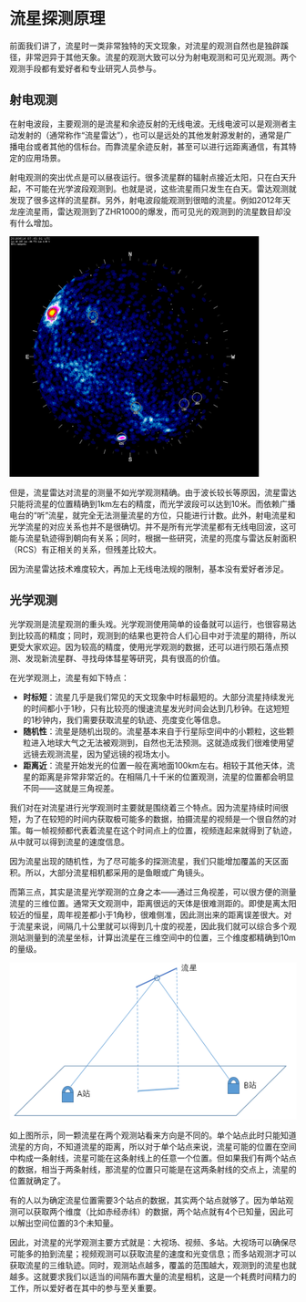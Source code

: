 # 流星探测原理

前面我们讲了，流星时一类非常独特的天文现象，对流星的观测自然也是独辟蹊径，非常迥异于其他天象。流星的观测大致可以分为射电观测和可见光观测。两个观测手段都有爱好者和专业研究人员参与。

## 射电观测

在射电波段，主要观测的是流星和余迹反射的无线电波。无线电波可以是观测者主动发射的（通常称作“流星雷达”），也可以是远处的其他发射源发射的，通常是广播电台或者其他的信标台。而靠流星余迹反射，甚至可以进行远距离通信，有其特定的应用场景。

射电观测的突出优点是可以昼夜运行。很多流星群的辐射点接近太阳，只在白天升起，不可能在光学波段观测到。也就是说，这些流星雨只发生在白天。雷达观测就发现了很多这样的流星群。另外，射电波段能观测到很暗的流星。例如2012年天龙座流星雨，雷达观测到了ZHR1000的爆发，而可见光的观测到的流星数目却没有什么增加。

![](image/20220927054348.png)  

但是，流星雷达对流星的测量不如光学观测精确。由于波长较长等原因，流星雷达只能将流星的位置精确到1km左右的精度，而光学波段可以达到10米。而依赖广播电台的“听”流星，就完全无法测量流星的方位，只能进行计数。此外，射电流星和光学流星的对应关系也并不是很确切。并不是所有光学流星都有无线电回波，这可能与流星轨迹得到朝向有关系；同时，根据一些研究，流星的亮度与雷达反射面积（RCS）有正相关的关系，但残差比较大。

因为流星雷达技术难度较大，再加上无线电法规的限制，基本没有爱好者涉足。

## 光学观测

光学观测是流星观测的重头戏。光学观测使用简单的设备就可以运行，也很容易达到比较高的精度；同时，观测到的结果也更符合人们心目中对于流星的期待，所以更受大家欢迎。因为较高的精度，使用光学观测的数据，还可以进行陨石落点预测、发现新流星群、寻找母体彗星等研究，具有很高的价值。

在光学观测上，流星有如下特点：

* **时标短**：流星几乎是我们常见的天文现象中时标最短的。大部分流星持续发光的时间都小于1秒，只有比较亮的慢速流星发光时间会达到几秒钟。在这短短的1秒钟内，我们需要获取流星的轨迹、亮度变化等信息。
* **随机性**：流星是随机出现的。流星基本来自于行星际空间中的小颗粒，这些颗粒进入地球大气之无法被观测到，自然也无法预测。这就造成我们很难使用望远镜去观测流星，因为望远镜的视场太小。
* **距离近**：流星开始发光的位置一般在离地面100km左右。相较于其他天体，流星的距离是非常非常近的。在相隔几十千米的位置观测，流星的位置都会明显不同——这就是三角视差。

我们对在对流星进行光学观测时主要就是围绕着三个特点。因为流星持续时间很短，为了在较短的时间内获取极可能多的数据，拍摄流星的视频是一个很自然的对策。每一帧视频都代表着流星在这个时间点上的位置，视频连起来就得到了轨迹，从中就可以得到流星的速度信息。

因为流星出现的随机性，为了尽可能多的探测流星，我们只能增加覆盖的天区面积。所以，大部分流星相机都采用的是鱼眼或广角镜头。

而第三点，其实是流星光学观测的立身之本——通过三角视差，可以很方便的测量流星的三维位置。通常天文观测中，距离很远的天体是很难测距的。即使是离太阳较近的恒星，周年视差都小于1角秒，很难侧准，因此测出来的距离误差很大。对于流星来说，间隔几十公里就可以得到几十度的视差，因此我们就可以综合多个观测站测量到的流星坐标，计算出流星在三维空间中的位置，三个维度都精确到10m的量级。

![](image/20220927052745.png)  

如上图所示，同一颗流星在两个观测站看来方向是不同的。单个站点此时只能知道流星的方向，不知道流星的距离，所以对于单个站点来说，流星可能的位置在空间中构成一条射线，流星可能在这条射线上的任意一个位置。但如果我们有两个站点的数据，相当于两条射线，那流星的位置只可能是在这两条射线的交点上，流星的位置就确定了。

有的人以为确定流星位置需要3个站点的数据，其实两个站点就够了。因为单站观测可以获取两个维度（比如赤经赤纬）的数据，两个站点就有4个已知量，因此可以解出空间位置的3个未知量。

因此，对流星的光学观测主要方式就是：大视场、视频、多站。大视场可以确保尽可能多的拍到流星；视频观测可以获取流星的速度和光变信息；而多站观测才可以获取流星的三维轨迹。同时，观测站点越多，覆盖的范围越大，观测到的流星也就越多。这就要求我们以适当的间隔布置大量的流星相机，这是一个耗费时间精力的工作，所以爱好者在其中的参与至关重要。
